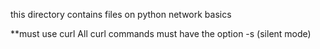 this directory contains files on python network basics

**must use curl
All curl commands must have the option -s (silent mode)

